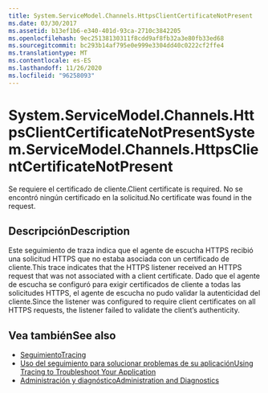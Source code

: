```yaml
---
title: System.ServiceModel.Channels.HttpsClientCertificateNotPresent
ms.date: 03/30/2017
ms.assetid: b13ef1b6-e340-401d-93ca-2710c3842205
ms.openlocfilehash: 9ec25138130311f8cdd9af8fb32a3e80fb33ed68
ms.sourcegitcommit: bc293b14af795e0e999e3304dd40c0222cf2ffe4
ms.translationtype: MT
ms.contentlocale: es-ES
ms.lasthandoff: 11/26/2020
ms.locfileid: "96258093"
---
```

# <a name="systemservicemodelchannelshttpsclientcertificatenotpresent"></a><span data-ttu-id="0ad7e-102">System.ServiceModel.Channels.HttpsClientCertificateNotPresent</span><span class="sxs-lookup"><span data-stu-id="0ad7e-102">System.ServiceModel.Channels.HttpsClientCertificateNotPresent</span></span>

<span data-ttu-id="0ad7e-103">Se requiere el certificado de cliente.</span><span class="sxs-lookup"><span data-stu-id="0ad7e-103">Client certificate is required.</span></span> <span data-ttu-id="0ad7e-104">No se encontró ningún certificado en la solicitud.</span><span class="sxs-lookup"><span data-stu-id="0ad7e-104">No certificate was found in the request.</span></span>  
  
## <a name="description"></a><span data-ttu-id="0ad7e-105">Descripción</span><span class="sxs-lookup"><span data-stu-id="0ad7e-105">Description</span></span>  

 <span data-ttu-id="0ad7e-106">Este seguimiento de traza indica que el agente de escucha HTTPS recibió una solicitud HTTPS que no estaba asociada con un certificado de cliente.</span><span class="sxs-lookup"><span data-stu-id="0ad7e-106">This trace indicates that the HTTPS listener received an HTTPS request that was not associated with a client certificate.</span></span> <span data-ttu-id="0ad7e-107">Dado que el agente de escucha se configuró para exigir certificados de cliente a todas las solicitudes HTTPS, el agente de escucha no pudo validar la autenticidad del cliente.</span><span class="sxs-lookup"><span data-stu-id="0ad7e-107">Since the listener was configured to require client certificates on all HTTPS requests, the listener failed to validate the client’s authenticity.</span></span>  
  
## <a name="see-also"></a><span data-ttu-id="0ad7e-108">Vea también</span><span class="sxs-lookup"><span data-stu-id="0ad7e-108">See also</span></span>

- [<span data-ttu-id="0ad7e-109">Seguimiento</span><span class="sxs-lookup"><span data-stu-id="0ad7e-109">Tracing</span></span>](index.md)
- [<span data-ttu-id="0ad7e-110">Uso del seguimiento para solucionar problemas de su aplicación</span><span class="sxs-lookup"><span data-stu-id="0ad7e-110">Using Tracing to Troubleshoot Your Application</span></span>](using-tracing-to-troubleshoot-your-application.md)
- [<span data-ttu-id="0ad7e-111">Administración y diagnóstico</span><span class="sxs-lookup"><span data-stu-id="0ad7e-111">Administration and Diagnostics</span></span>](../index.md)
